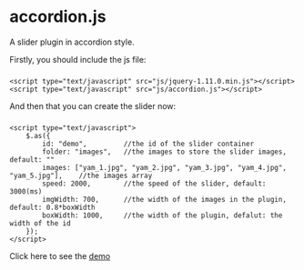 accordion.js
============

A slider plugin in accordion style.

Firstly, you should include the js file: 

###
    <script type="text/javascript" src="js/jquery-1.11.0.min.js"></script>
    <script type="text/javascript" src="js/accordion.js"></script>
    
And then that you can create the slider now:

###
    <script type="text/javascript">
        $.as({
    		id: "demo",         //the id of the slider container
    		folder: "images",   //the images to store the slider images, default: ""
    		images: ["yam_1.jpg", "yam_2.jpg", "yam_3.jpg", "yam_4.jpg", "yam_5.jpg"],    //the images array
    		speed: 2000,        //the speed of the slider, default: 3000(ms)
    		imgWidth: 700,      //the width of the images in the plugin, default: 0.8*boxWidth
    		boxWidth: 1000,     //the width of the plugin, defalut: the width of the id
    	});
    </script>
    	
Click here to see the [demo](http://jiajunlo.github.com/accordion.js)
